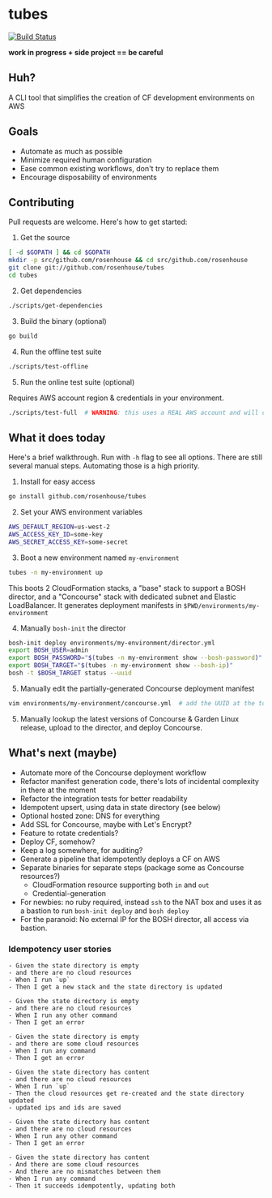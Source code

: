 # tubes
[![Build Status](https://api.travis-ci.org/rosenhouse/tubes.png?branch=master)](http://travis-ci.org/rosenhouse/tubes)

**work in progress + side project == be careful**

## Huh?
A CLI tool that simplifies the creation of CF development environments on AWS

## Goals
- Automate as much as possible
- Minimize required human configuration
- Ease common existing workflows, don't try to replace them
- Encourage disposability of environments

## Contributing
Pull requests are welcome.  Here's how to get started:

1. Get the source
 ```bash
 [ -d $GOPATH ] && cd $GOPATH
 mkdir -p src/github.com/rosenhouse && cd src/github.com/rosenhouse
 git clone git://github.com/rosenhouse/tubes
 cd tubes
 ```
 
2. Get dependencies
 ```bash
 ./scripts/get-dependencies
 ```

3. Build the binary (optional)
 ```bash
 go build
 ```
 
4. Run the offline test suite
 ```bash
 ./scripts/test-offline
 ```
 
5. Run the online test suite (optional)

 Requires AWS account region & credentials in your environment.
 
 ```bash
 ./scripts/test-full  # WARNING: this uses a REAL AWS account and will cost you real money.
 ```


## What it does today
Here's a brief walkthrough.  Run with `-h` flag to see all options.  There are still several manual steps.  Automating those is a high priority.

1. Install for easy access
 ```bash
 go install github.com/rosenhouse/tubes
 ```
 
2. Set your AWS environment variables
 ```bash
 AWS_DEFAULT_REGION=us-west-2
 AWS_ACCESS_KEY_ID=some-key
 AWS_SECRET_ACCESS_KEY=some-secret
 ```

3. Boot a new environment named `my-environment`
 ```bash
 tubes -n my-environment up
 
 ```
 This boots 2 CloudFormation stacks, a "base" stack to support a BOSH director, and a "Concourse" stack with dedicated subnet and Elastic LoadBalancer.  It generates deployment manifests in `$PWD/environments/my-environment`
 
4. Manually `bosh-init` the director
 ```bash
 bosh-init deploy environments/my-environment/director.yml
 export BOSH_USER=admin
 export BOSH_PASSWORD="$(tubes -n my-environment show --bosh-password)"
 export BOSH_TARGET="$(tubes -n my-environment show --bosh-ip)"
 bosh -t $BOSH_TARGET status --uuid
 ```

5. Manually edit the partially-generated Concourse deployment manifest
 ```bash
 vim environments/my-environment/concourse.yml  # add the UUID at the top
 ```
 
5. Manually lookup the latest versions of Concourse & Garden Linux release, upload to the director, and deploy Concourse.


## What's next (maybe)
- Automate more of the Concourse deployment workflow
- Refactor manifest generation code, there's lots of incidental complexity in there at the moment
- Refactor the integration tests for better readability
- Idempotent upsert, using data in state directory (see below)
- Optional hosted zone: DNS for everything
- Add SSL for Concourse, maybe with Let's Encrypt?
- Feature to rotate credentials?
- Deploy CF, somehow?
- Keep a log somewhere, for auditing?
- Generate a pipeline that idempotently deploys a CF on AWS
- Separate binaries for separate steps (package some as Concourse resources?)
  - CloudFormation resource supporting both `in` and `out`
  - Credential-generation
- For newbies: no ruby required, instead `ssh` to the NAT box and uses it as a bastion to run `bosh-init deploy` and `bosh deploy`
- For the paranoid: No external IP for the BOSH director, all access via bastion.

### Idempotency user stories

```
- Given the state directory is empty
- and there are no cloud resources
- When I run `up`
- Then I get a new stack and the state directory is updated

- Given the state directory is empty
- and there are no cloud resources
- When I run any other command
- Then I get an error

- Given the state directory is empty
- and there are some cloud resources
- When I run any command
- Then I get an error

- Given the state directory has content
- and there are no cloud resources
- When I run `up`
- Then the cloud resources get re-created and the state directory updated
- updated ips and ids are saved

- Given the state directory has content
- and there are no cloud resources
- When I run any other command
- Then I get an error

- Given the state directory has content
- And there are some cloud resources
- And there are no mismatches between them
- When I run any command
- Then it succeeds idempotently, updating both
```
